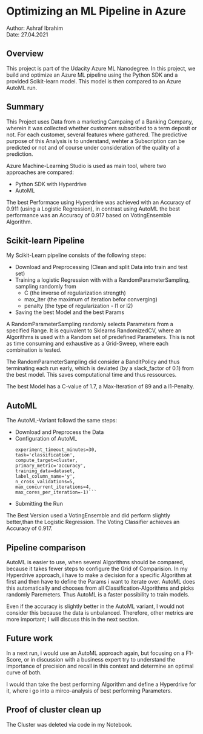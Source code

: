 # Optimizing an ML Pipeline in Azure

Author: Ashraf Ibrahim <br>
Date: 27.04.2021 <br>

## Overview
This project is part of the Udacity Azure ML Nanodegree.
In this project, we build and optimize an Azure ML pipeline using the Python SDK and a provided Scikit-learn model.
This model is then compared to an Azure AutoML run.

## Summary

This Project uses Data from a marketing Campaing of a Banking Company, wherein it was collected whether customers subscribed to a term deposit or not. For each customer, several features where gathered. The predictive purpose of this Analysis is to understand, wehter a Subscription can be predicted or not and of course under consideration of the quality of a prediction. 

Azure Machine-Learning Studio is used as main tool, where two approaches are compared: 
+ Python SDK with Hyperdrive 
+ AutoML 

The best Performace using Hyperdrive was achieved with an Accuracy of 0.911 (using a Logistic Regression), in contrast using AutoML the best performance was an Accuracy of 0.917 based on VotingEnsemble Algorithm. 

## Scikit-learn Pipeline

My Scikit-Learn pipeline consists of the following steps:
+ Download and Preprocessing (Clean and split Data into train and test set)
+ Training a logistic Regression with with a RandomParameterSampling, sampling randomly from
    +  C (the inverse of regularization strength) 
    +  max_iter (the maximum of iteration befor converging)
    +  penalty (the type of regularization - l1 or l2)
+  Saving the best Model and the best Params

A RandomParameterSampling randomly selects Parameters from a specified Range. It is equivalent to Sklearns RandomizedCV, where an Algorithms is used with a Random set of predefined Parameters. This is not as time consuming and exhaustive as a Grid-Sweep, where each combination is tested. 

The RandomParameterSampling did consider a BanditPolicy and thus terminating each run early, which is deviated (by a slack_factor of 0.1) from the best model. This saves computational time and thus ressources. 

The best Model has a C-value of 1.7, a Max-Iteration of 89 and a l1-Penalty.

## AutoML

The AutoML-Variant followd the same steps:

+ Download and Preprocess the Data
+ Configuration of AutoML 
    ```automl_config = AutoMLConfig(
    experiment_timeout_minutes=30,
    task='classification',
    compute_target=cluster,
    primary_metric='accuracy',
    training_data=dataset,
    label_column_name='y',
    n_cross_validations=5,
    max_concurrent_iterations=4,
    max_cores_per_iteration=-1)```
+ Submitting the Run  


The Best Version used a VotingEnsemble and did perform slightly better,than the Logistic Regression. The Voting Classifier achieves an Accuracy of 0.917. 

## Pipeline comparison

AutoML is easier to use, when several Algorithms should be compared, because it takes fewer steps to configure the Grid of Comparision. In my Hyperdrive approach, i have to make a decision for a specific Algorithm at first and then have to define the Params i want to iterate over. AutoML does this automatically and chooses from all Classification-Algorithms and picks randomly Paremeters. Thus AutoML is a faster possibility to train models. 

Even if the accuracy is slightly better in the AutoML variant, I would not consider this because the data is unbalanced. Therefore, other metrics are more important; I will discuss this in the next section. 


## Future work

In a next run, i would use an AutoML approach again, but focusing on a F1-Score, or in discussion with a business expert try to understand the importance of precision and recall in this context and determine an optimal curve of both. 

I would than take the best performing Algorithm and define a Hyperdrive for it, where i go into a mirco-analysis of best performing Parameters. 

## Proof of cluster clean up

The Cluster was deleted via code in my Notebook. 
